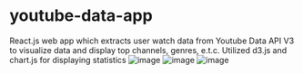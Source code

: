 # youtube-data-app
React.js web app which extracts user watch data from Youtube Data API V3 to visualize data and display top channels, genres, e.t.c.
Utilized d3.js and chart.js for displaying statistics
![image](https://i.imgur.com/EemQ2bd.png)
![image](https://i.imgur.com/kMtNweH.png)
![image](https://i.imgur.com/AvBmcxX.png)

